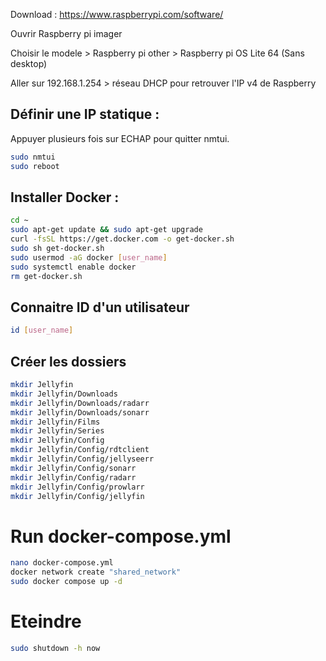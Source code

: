 Download : https://www.raspberrypi.com/software/

Ouvrir Raspberry pi imager

Choisir le modele > Raspberry pi other > Raspberry pi OS Lite 64 (Sans desktop)

Aller sur 192.168.1.254 > réseau DHCP pour retrouver l'IP v4 de Raspberry

## Définir une IP statique :

Appuyer plusieurs fois sur ECHAP pour quitter nmtui.

```sh
sudo nmtui
sudo reboot
```

## Installer Docker :

```sh
cd ~
sudo apt-get update && sudo apt-get upgrade
curl -fsSL https://get.docker.com -o get-docker.sh
sudo sh get-docker.sh
sudo usermod -aG docker [user_name]
sudo systemctl enable docker
rm get-docker.sh
```

## Connaitre ID d'un utilisateur

```sh
id [user_name]
```

## Créer les dossiers

```sh
mkdir Jellyfin
mkdir Jellyfin/Downloads
mkdir Jellyfin/Downloads/radarr
mkdir Jellyfin/Downloads/sonarr
mkdir Jellyfin/Films
mkdir Jellyfin/Series
mkdir Jellyfin/Config
mkdir Jellyfin/Config/rdtclient
mkdir Jellyfin/Config/jellyseerr
mkdir Jellyfin/Config/sonarr
mkdir Jellyfin/Config/radarr
mkdir Jellyfin/Config/prowlarr
mkdir Jellyfin/Config/jellyfin
```

# Run docker-compose.yml

```sh
nano docker-compose.yml
docker network create "shared_network"
sudo docker compose up -d
```

# Eteindre

```sh
sudo shutdown -h now
```